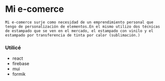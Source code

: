 # Mi e-comerce

```
Mi e-comerce surje como necesidad de un emprendimiento personal que tengo de personalización de elementos.En el mismo utilizo dos técnicas de estampado que se ven en el mercado, el estampado con vinilo y el estampado por transferencia de tinta por calor (sublimación.)
```

### Utilicé

- react
- firebase
- mui
- formik
